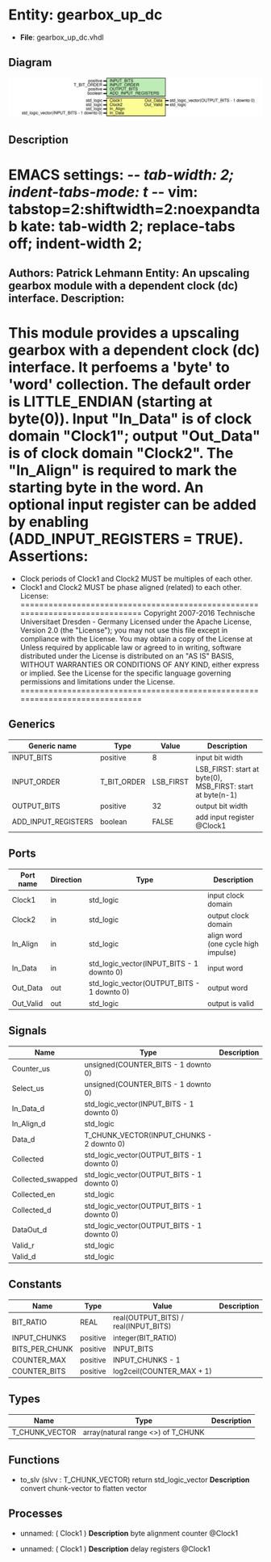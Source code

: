# Entity: gearbox_up_dc

- **File**: gearbox_up_dc.vhdl
## Diagram

![Diagram](gearbox_up_dc.svg "Diagram")
## Description

EMACS settings: -*-  tab-width: 2; indent-tabs-mode: t -*-
vim: tabstop=2:shiftwidth=2:noexpandtab
kate: tab-width 2; replace-tabs off; indent-width 2;
=============================================================================
Authors:				 	Patrick Lehmann
Entity:				 	An upscaling gearbox module with a dependent clock (dc) interface.
Description:
-------------------------------------
This module provides a upscaling gearbox with a dependent clock (dc)
interface. It perfoems a 'byte' to 'word' collection. The default order is
LITTLE_ENDIAN (starting at byte(0)). Input "In_Data" is of clock domain
"Clock1"; output "Out_Data" is of clock domain "Clock2". The "In_Align"
is required to mark the starting byte in the word. An optional input
register can be added by enabling (ADD_INPUT_REGISTERS = TRUE).
Assertions:
===========
- Clock periods of Clock1 and Clock2 MUST be multiples of each other.
- Clock1 and Clock2 MUST be phase aligned (related) to each other.
License:
=============================================================================
Copyright 2007-2016 Technische Universitaet Dresden - Germany
Licensed under the Apache License, Version 2.0 (the "License");
you may not use this file except in compliance with the License.
You may obtain a copy of the License at
Unless required by applicable law or agreed to in writing, software
distributed under the License is distributed on an "AS IS" BASIS,
WITHOUT WARRANTIES OR CONDITIONS OF ANY KIND, either express or implied.
See the License for the specific language governing permissions and
limitations under the License.
=============================================================================
## Generics

| Generic name        | Type        | Value     | Description                                                |
| ------------------- | ----------- | --------- | ---------------------------------------------------------- |
| INPUT_BITS          | positive    | 8         | input bit width                                            |
| INPUT_ORDER         | T_BIT_ORDER | LSB_FIRST | LSB_FIRST: start at byte(0), MSB_FIRST: start at byte(n-1) |
| OUTPUT_BITS         | positive    | 32        | output bit width                                           |
| ADD_INPUT_REGISTERS | boolean     | FALSE     | add input register @Clock1                                 |
## Ports

| Port name | Direction | Type                                       | Description                         |
| --------- | --------- | ------------------------------------------ | ----------------------------------- |
| Clock1    | in        | std_logic                                  | input clock domain                  |
| Clock2    | in        | std_logic                                  | output clock domain                 |
| In_Align  | in        | std_logic                                  | align word (one cycle high impulse) |
| In_Data   | in        | std_logic_vector(INPUT_BITS - 1 downto 0)  | input word                          |
| Out_Data  | out       | std_logic_vector(OUTPUT_BITS - 1 downto 0) | output word                         |
| Out_Valid | out       | std_logic                                  | output is valid                     |
## Signals

| Name              | Type                                       | Description |
| ----------------- | ------------------------------------------ | ----------- |
| Counter_us        | unsigned(COUNTER_BITS - 1 downto 0)        |             |
| Select_us         | unsigned(COUNTER_BITS - 1 downto 0)        |             |
| In_Data_d         | std_logic_vector(INPUT_BITS - 1 downto 0)  |             |
| In_Align_d        | std_logic                                  |             |
| Data_d            | T_CHUNK_VECTOR(INPUT_CHUNKS - 2 downto 0)  |             |
| Collected         | std_logic_vector(OUTPUT_BITS - 1 downto 0) |             |
| Collected_swapped | std_logic_vector(OUTPUT_BITS - 1 downto 0) |             |
| Collected_en      | std_logic                                  |             |
| Collected_d       | std_logic_vector(OUTPUT_BITS - 1 downto 0) |             |
| DataOut_d         | std_logic_vector(OUTPUT_BITS - 1 downto 0) |             |
| Valid_r           | std_logic                                  |             |
| Valid_d           | std_logic                                  |             |
## Constants

| Name           | Type     | Value                                 | Description |
| -------------- | -------- | ------------------------------------- | ----------- |
| BIT_RATIO      | REAL     |  real(OUTPUT_BITS) / real(INPUT_BITS) |             |
| INPUT_CHUNKS   | positive |  integer(BIT_RATIO)                   |             |
| BITS_PER_CHUNK | positive |  INPUT_BITS                           |             |
| COUNTER_MAX    | positive |  INPUT_CHUNKS - 1                     |             |
| COUNTER_BITS   | positive |  log2ceil(COUNTER_MAX + 1)            |             |
## Types

| Name           | Type                                | Description |
| -------------- | ----------------------------------- | ----------- |
| T_CHUNK_VECTOR | array(natural range <>) of T_CHUNK  |             |
## Functions
- to_slv <font id="function_arguments">(slvv : T_CHUNK_VECTOR) </font> <font id="function_return">return std_logic_vector </font>
**Description**
convert chunk-vector to flatten vector
## Processes
- unnamed: ( Clock1 )
**Description**
byte alignment counter @Clock1

- unnamed: ( Clock1 )
**Description**
delay registers @Clock1

